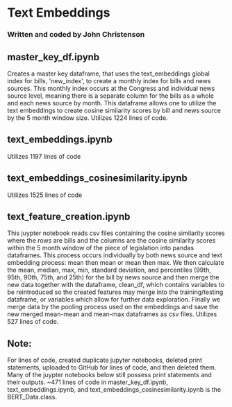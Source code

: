 # Text Embeddings

### Written and coded by John Christenson

## master_key_df.ipynb
Creates a master key dataframe, that uses the text_embeddings global index for bills, 'new_index', to create a monthly index for bills and news sources.  This monthly index occurs at the Congress and individual news source level, meaning there is a separate column for the bills as a whole and each news source by month.  This dataframe allows one to utilize the text embeddings to create cosine similarity scores by bill and news source by the 5 month window size.  Utilizes 1224 lines of code.


## text_embeddings.ipynb
Utilizes 1197 lines of code
  



## text_embeddings_cosinesimilarity.ipynb
Utilizes 1525 lines of code



  
## text_feature_creation.ipynb
This juypter notebook reads csv files containing the cosine similarity scores where the rows are bills and the columns are the cosine similarity scores within the 5 month window of the piece of legislation into pandas dataframes.  This process occurs individually by both news source and text embedding process: mean then mean or mean then max.  We then calculate the mean, median, max, min, standard deviation, and percentiles (99th, 95th, 90th, 75th, and 25th) for the bill by news source and then merge the new data together with the dataframe, clean_df, which contains variables to be reintroduced so the created features may merge into the training/testing dataframe, or variables which allow for further data exploration.  Finally we merge data by the pooling process used on the embeddings and save the new merged mean-mean and mean-max dataframes as csv files.  Utilizes 527 lines of code.


## Note: 
For lines of code, created duplicate jupyter notebooks, deleted print statements, uploaded to GitHub for lines of code, and then deleted them.  Many of the juypter notebooks below still possess print statements and their outputs.  ~471 lines of code in master_key_df.ipynb, text_embeddings.ipynb, and text_embeddings_cosinesimilarity.ipynb is the BERT_Data.class.
